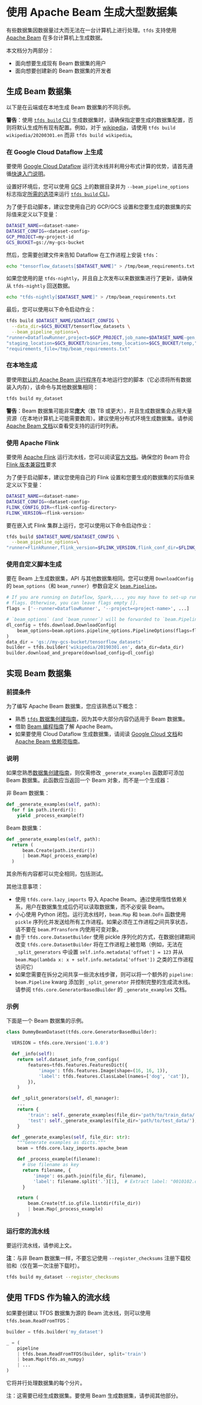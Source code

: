 # 使用 Apache Beam 生成大型数据集

有些数据集因数据量过大而无法在一台计算机上进行处理。`tfds` 支持使用 [Apache Beam](https://beam.apache.org/) 在多台计算机上生成数据。

本文档分为两部分：

- 面向想要生成现有 Beam 数据集的用户
- 面向想要创建新的 Beam 数据集的开发者

## 生成 Beam 数据集

以下是在云端或在本地生成 Beam 数据集的不同示例。

**警告**：使用 [`tfds build` CLI](https://www.tensorflow.org/datasets/cli#tfds_build_download_and_prepare_a_dataset) 生成数据集时，请确保指定要生成的数据集配置，否则将默认生成所有现有配置。例如，对于 [wikipedia](https://www.tensorflow.org/datasets/catalog/wikipedia)，请使用 `tfds build wikipedia/20200301.en` 而非 `tfds build wikipedia`。

### 在 Google Cloud Dataflow 上生成

要使用 [Google Cloud Dataflow](https://cloud.google.com/dataflow/) 运行流水线并利用分布式计算的优势，请首先遵循[快速入门说明](https://cloud.google.com/dataflow/docs/quickstarts/quickstart-python)。

设置好环境后，您可以使用 [GCS](https://www.tensorflow.org/datasets/cli#tfds_build_download_and_prepare_a_dataset) 上的数据目录并为 `--beam_pipeline_options` 标志指定[所需的选项](https://cloud.google.com/dataflow/docs/guides/specifying-exec-params#configuring-pipelineoptions-for-execution-on-the-cloud-dataflow-service)来运行 [`tfds build` CLI](https://www.tensorflow.org/datasets/cli#tfds_build_download_and_prepare_a_dataset)。

为了便于启动脚本，建议您使用自己的 GCP/GCS 设置和您要生成的数据集的实际值来定义以下变量：

```sh
DATASET_NAME=<dataset-name>
DATASET_CONFIG=<dataset-config>
GCP_PROJECT=my-project-id
GCS_BUCKET=gs://my-gcs-bucket
```

然后，您需要创建文件来告知 Dataflow 在工作进程上安装 `tfds`：

```sh
echo "tensorflow_datasets[$DATASET_NAME]" > /tmp/beam_requirements.txt
```

如果您使用的是 `tfds-nightly`，并且自上次发布以来数据集进行了更新，请确保从 `tfds-nightly` 回送数据。

```sh
echo "tfds-nightly[$DATASET_NAME]" > /tmp/beam_requirements.txt
```

最后，您可以使用以下命令启动作业：

```sh
tfds build $DATASET_NAME/$DATASET_CONFIG \
  --data_dir=$GCS_BUCKET/tensorflow_datasets \
  --beam_pipeline_options=\
"runner=DataflowRunner,project=$GCP_PROJECT,job_name=$DATASET_NAME-gen,"\
"staging_location=$GCS_BUCKET/binaries,temp_location=$GCS_BUCKET/temp,"\
"requirements_file=/tmp/beam_requirements.txt"
```

### 在本地生成

要使用[默认的 Apache Beam 运行程序](https://beam.apache.org/documentation/runners/direct/)在本地运行您的脚本（它必须将所有数据装入内存），该命令与其他数据集相同：

```sh
tfds build my_dataset
```

**警告**：Beam 数据集可能非常**庞大**（数 TB 或更大），并且生成数据集会占用大量资源（在本地计算机上可能需要数周）。建议使用分布式环境生成数据集。请参阅 [Apache Beam 文档](https://beam.apache.org/)以查看受支持的运行时列表。

### 使用 Apache Flink

要使用 [Apache Flink](https://flink.apache.org/) 运行流水线，您可以阅读[官方文档](https://beam.apache.org/documentation/runners/flink)。确保您的 Beam 符合 [Flink 版本兼容性](https://beam.apache.org/documentation/runners/flink/#flink-version-compatibility)要求

为了便于启动脚本，建议您使用自己的 Flink 设置和您要生成的数据集的实际值来定义以下变量：

```sh
DATASET_NAME=<dataset-name>
DATASET_CONFIG=<dataset-config>
FLINK_CONFIG_DIR=<flink-config-directory>
FLINK_VERSION=<flink-version>
```

要在嵌入式 Flink 集群上运行，您可以使用以下命令启动作业：

```sh
tfds build $DATASET_NAME/$DATASET_CONFIG \
  --beam_pipeline_options=\
"runner=FlinkRunner,flink_version=$FLINK_VERSION,flink_conf_dir=$FLINK_CONFIG_DIR"
```

### 使用自定义脚本生成

要在 Beam 上生成数据集，API 与其他数据集相同。您可以使用 `DownloadConfig` 的 `beam_options`（和 `beam_runner`）参数自定义 [`beam.Pipeline`](https://beam.apache.org/documentation/programming-guide/#creating-a-pipeline)。

```python
# If you are running on Dataflow, Spark,..., you may have to set-up runtime
# flags. Otherwise, you can leave flags empty [].
flags = ['--runner=DataflowRunner', '--project=<project-name>', ...]

# `beam_options` (and `beam_runner`) will be forwarded to `beam.Pipeline`
dl_config = tfds.download.DownloadConfig(
    beam_options=beam.options.pipeline_options.PipelineOptions(flags=flags)
)
data_dir = 'gs://my-gcs-bucket/tensorflow_datasets'
builder = tfds.builder('wikipedia/20190301.en', data_dir=data_dir)
builder.download_and_prepare(download_config=dl_config)
```

## 实现 Beam 数据集

### 前提条件

为了编写 Apache Beam 数据集，您应该熟悉以下概念：

- 熟悉 [`tfds` 数据集创建指南](https://github.com/tensorflow/datasets/blob/master/docs/add_dataset.md)，因为其中大部分内容仍适用于 Beam 数据集。
- 借助 [Beam 编程指南](https://beam.apache.org/documentation/programming-guide/)了解 Apache Beam。
- 如果要使用 Cloud Dataflow 生成数据集，请阅读 [Google Cloud 文档](https://cloud.google.com/dataflow/docs/quickstarts/quickstart-python)和 [Apache Beam 依赖项指南](https://beam.apache.org/documentation/sdks/python-pipeline-dependencies/)。

### 说明

如果您熟悉[数据集创建指南](https://github.com/tensorflow/datasets/blob/master/docs/add_dataset.md)，则仅需修改 `_generate_examples` 函数即可添加 Beam 数据集。此函数应当返回一个 Beam 对象，而不是一个生成器：

非 Beam 数据集：

```python
def _generate_examples(self, path):
  for f in path.iterdir():
    yield _process_example(f)
```

Beam 数据集：

```python
def _generate_examples(self, path):
  return (
      beam.Create(path.iterdir())
      | beam.Map(_process_example)
  )
```

其余所有内容都可以完全相同，包括测试。

其他注意事项：

- 使用 `tfds.core.lazy_imports` 导入 Apache Beam。通过使用惰性依赖关系，用户在数据集生成后仍可以读取数据集，而不必安装 Beam。
- 小心使用 Python 闭包。运行流水线时，`beam.Map` 和 `beam.DoFn` 函数使用 `pickle` 序列化并发送给所有工作进程。如果必须在工作进程之间共享状态，请不要在 `beam.PTransform` 内使用可变对象。
- 由于 `tfds.core.DatasetBuilder` 使用 pickle 序列化的方式，在数据创建期间改变 `tfds.core.DatasetBuilder` 将在工作进程上被忽略（例如，无法在 `_split_generators` 中设置 `self.info.metadata['offset'] = 123` 并从 `beam.Map(lambda x: x + self.info.metadata['offset'])` 之类的工作进程访问它）
- 如果您需要在拆分之间共享一些流水线步骤，则可以将一个额外的 `pipeline: beam.Pipeline` kwarg 添加到 `_split_generator` 并控制完整的生成流水线。请参阅 `tfds.core.GeneratorBasedBuilder` 的 `_generate_examples` 文档。

### 示例

下面是一个 Beam 数据集的示例。

```python
class DummyBeamDataset(tfds.core.GeneratorBasedBuilder):

  VERSION = tfds.core.Version('1.0.0')

  def _info(self):
    return self.dataset_info_from_configs(
        features=tfds.features.FeaturesDict({
            'image': tfds.features.Image(shape=(16, 16, 1)),
            'label': tfds.features.ClassLabel(names=['dog', 'cat']),
        }),
    )

  def _split_generators(self, dl_manager):
    ...
    return {
        'train': self._generate_examples(file_dir='path/to/train_data/'),
        'test': self._generate_examples(file_dir='path/to/test_data/'),
    }

  def _generate_examples(self, file_dir: str):
    """Generate examples as dicts."""
    beam = tfds.core.lazy_imports.apache_beam

    def _process_example(filename):
      # Use filename as key
      return filename, {
          'image': os.path.join(file_dir, filename),
          'label': filename.split('.')[1],  # Extract label: "0010102.dog.jpeg"
      }

    return (
        beam.Create(tf.io.gfile.listdir(file_dir))
        | beam.Map(_process_example)
    )

```

### 运行您的流水线

要运行流水线，请参阅上文。

**注**：与非 Beam 数据集一样，不要忘记使用 `--register_checksums` 注册下载校验和（仅在第一次注册下载时）。

```sh
tfds build my_dataset --register_checksums
```

## 使用 TFDS 作为输入的流水线

如果要创建以 TFDS 数据集为源的 Beam 流水线，则可以使用 `tfds.beam.ReadFromTFDS`：

```python
builder = tfds.builder('my_dataset')

_ = (
    pipeline
    | tfds.beam.ReadFromTFDS(builder, split='train')
    | beam.Map(tfds.as_numpy)
    | ...
)
```

它将并行处理数据集的每个分片。

注：这需要已经生成数据集。要使用 Beam 生成数据集，请参阅其他部分。
